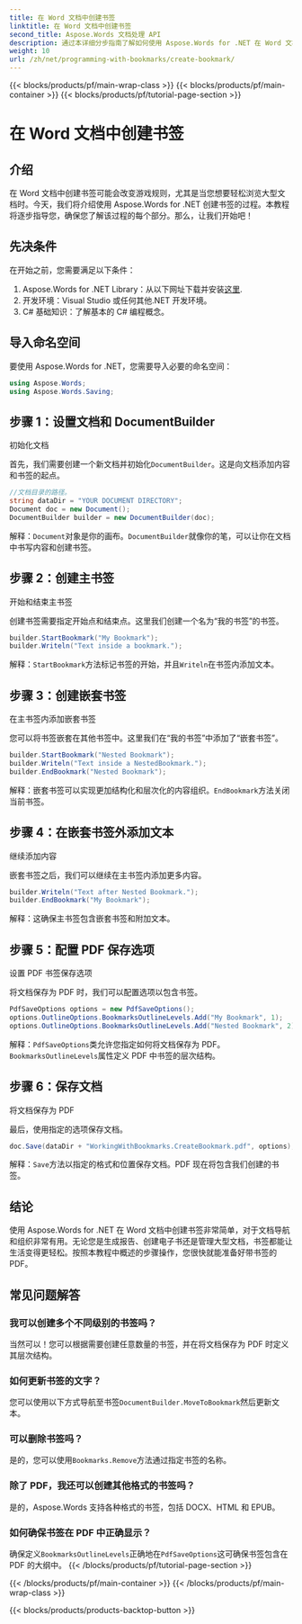 ```yaml
---
title: 在 Word 文档中创建书签
linktitle: 在 Word 文档中创建书签
second_title: Aspose.Words 文档处理 API
description: 通过本详细分步指南了解如何使用 Aspose.Words for .NET 在 Word 文档中创建书签。非常适合文档导航和组织。
weight: 10
url: /zh/net/programming-with-bookmarks/create-bookmark/
---
```


{{< blocks/products/pf/main-wrap-class >}}
{{< blocks/products/pf/main-container >}}
{{< blocks/products/pf/tutorial-page-section >}}

# 在 Word 文档中创建书签

## 介绍

在 Word 文档中创建书签可能会改变游戏规则，尤其是当您想要轻松浏览大型文档时。今天，我们将介绍使用 Aspose.Words for .NET 创建书签的过程。本教程将逐步指导您，确保您了解该过程的每个部分。那么，让我们开始吧！

## 先决条件

在开始之前，您需要满足以下条件：

1.  Aspose.Words for .NET Library：从以下网址下载并安装[这里](https://releases.aspose.com/words/net/).
2. 开发环境：Visual Studio 或任何其他.NET 开发环境。
3. C# 基础知识：了解基本的 C# 编程概念。

## 导入命名空间

要使用 Aspose.Words for .NET，您需要导入必要的命名空间：

```csharp
using Aspose.Words;
using Aspose.Words.Saving;
```

## 步骤 1：设置文档和 DocumentBuilder

初始化文档

首先，我们需要创建一个新文档并初始化`DocumentBuilder`。这是向文档添加内容和书签的起点。

```csharp
//文档目录的路径。
string dataDir = "YOUR DOCUMENT DIRECTORY";
Document doc = new Document();
DocumentBuilder builder = new DocumentBuilder(doc);
```

解释：`Document`对象是你的画布。`DocumentBuilder`就像你的笔，可以让你在文档中书写内容和创建书签。

## 步骤 2：创建主书签

开始和结束主书签

创建书签需要指定开始点和结束点。这里我们创建一个名为“我的书签”的书签。

```csharp
builder.StartBookmark("My Bookmark");
builder.Writeln("Text inside a bookmark.");
```

解释：`StartBookmark`方法标记书签的开始，并且`Writeln`在书签内添加文本。

## 步骤 3：创建嵌套书签

在主书签内添加嵌套书签

您可以将书签嵌套在其他书签中。这里我们在“我的书签”中添加了“嵌套书签”。

```csharp
builder.StartBookmark("Nested Bookmark");
builder.Writeln("Text inside a NestedBookmark.");
builder.EndBookmark("Nested Bookmark");
```

解释：嵌套书签可以实现更加结构化和层次化的内容组织。`EndBookmark`方法关闭当前书签。

## 步骤 4：在嵌套书签外添加文本

继续添加内容

嵌套书签之后，我们可以继续在主书签内添加更多内容。

```csharp
builder.Writeln("Text after Nested Bookmark.");
builder.EndBookmark("My Bookmark");
```

解释：这确保主书签包含嵌套书签和附加文本。

## 步骤 5：配置 PDF 保存选项

设置 PDF 书签保存选项

将文档保存为 PDF 时，我们可以配置选项以包含书签。

```csharp
PdfSaveOptions options = new PdfSaveOptions();
options.OutlineOptions.BookmarksOutlineLevels.Add("My Bookmark", 1);
options.OutlineOptions.BookmarksOutlineLevels.Add("Nested Bookmark", 2);
```

解释：`PdfSaveOptions`类允许您指定如何将文档保存为 PDF。`BookmarksOutlineLevels`属性定义 PDF 中书签的层次结构。

## 步骤 6：保存文档

将文档保存为 PDF

最后，使用指定的选项保存文档。

```csharp
doc.Save(dataDir + "WorkingWithBookmarks.CreateBookmark.pdf", options);
```

解释：`Save`方法以指定的格式和位置保存文档。PDF 现在将包含我们创建的书签。

## 结论

使用 Aspose.Words for .NET 在 Word 文档中创建书签非常简单，对于文档导航和组织非常有用。无论您是生成报告、创建电子书还是管理大型文档，书签都能让生活变得更轻松。按照本教程中概述的步骤操作，您很快就能准备好带书签的 PDF。

## 常见问题解答

### 我可以创建多个不同级别的书签吗？

当然可以！您可以根据需要创建任意数量的书签，并在将文档保存为 PDF 时定义其层次结构。

### 如何更新书签的文字？

您可以使用以下方式导航至书签`DocumentBuilder.MoveToBookmark`然后更新文本。

### 可以删除书签吗？

是的，您可以使用`Bookmarks.Remove`方法通过指定书签的名称。

### 除了 PDF，我还可以创建其他格式的书签吗？

是的，Aspose.Words 支持各种格式的书签，包括 DOCX、HTML 和 EPUB。

### 如何确保书签在 PDF 中正确显示？

确保定义`BookmarksOutlineLevels`正确地在`PdfSaveOptions`这可确保书签包含在 PDF 的大纲中。
{{< /blocks/products/pf/tutorial-page-section >}}

{{< /blocks/products/pf/main-container >}}
{{< /blocks/products/pf/main-wrap-class >}}

{{< blocks/products/products-backtop-button >}}
